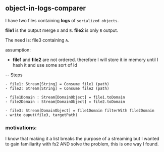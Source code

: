 ## object-in-logs-comparer

I have two files containing **logs** of `serialized objects`.

**file1** is the output merge `A` and `B`.
**file2** is only `B` output.

The need is: file3 containing `A`.

assumption: 
- **file1** and **file2** are not ordered. therefore I will store it in memory until I hash it and use some sort of Id

-- Steps

    - file1: Stream[String] = Consume file1 (path)
    - file2: Stream[String] = Consume file2 (path)
    
    - file1Domain : Stream[DomainObject] = file1.toDomain
    - file2Domain : Stream[DomainObject] = file2.toDomain

    - file3: Stream[DomainObject] = file1Domain filterWith file2Domain
    - write ouput(file3, targetPath)


### motivations:
I know that making it a list breaks the purpose of a streaming but I wanted to gain familiarity with fs2 AND solve the problem, this is one way I found.
